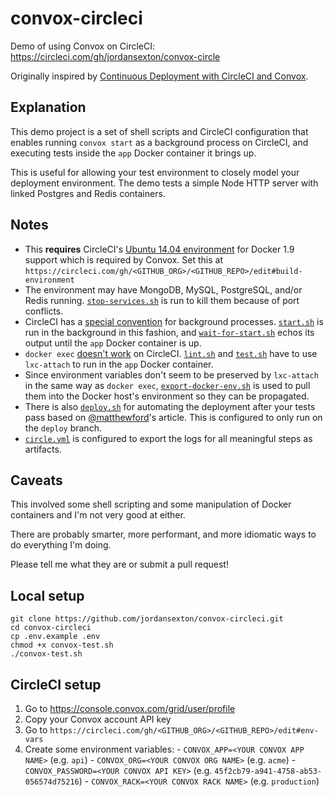# convox-circleci

Demo of using Convox on CircleCI: https://circleci.com/gh/jordansexton/convox-circle

Originally inspired by [Continuous Deployment with CircleCI and Convox](https://medium.com/@matthewcford/continuous-deployment-with-circleci-and-convox-cb24139f1419).

## Explanation

This demo project is a set of shell scripts and CircleCI configuration that enables running `convox start` as a background process on CircleCI, and executing tests inside the `app` Docker container it brings up.

This is useful for allowing your test environment to closely model your deployment environment. The demo tests a simple Node HTTP server with linked Postgres and Redis containers.

## Notes
  - This **requires** CircleCI's [Ubuntu 14.04 environment](https://circleci.com/docs/build-image-trusty/) for Docker 1.9 support which is required by Convox. Set this at `https://circleci.com/gh/<GITHUB_ORG>/<GITHUB_REPO>/edit#build-environment`
  - The environment may have MongoDB, MySQL, PostgreSQL, and/or Redis running. [`stop-services.sh`](circle/stop-services.sh) is run to kill them because of port conflicts.
  - CircleCI has a [special convention](https://circleci.com/docs/background-process/) for background processes. [`start.sh`](circle/start.sh) is run in the background in this fashion, and [`wait-for-start.sh`](circle/wait-for-start.sh) echos its output until the `app` Docker container is up.
  - `docker exec` [doesn't work](https://circleci.com/docs/docker/#docker-exec) on CircleCI. [`lint.sh`](circle/lint.sh) and [`test.sh`](circle/test.sh) have to use `lxc-attach` to run in the `app` Docker container.
  - Since environment variables don't seem to be preserved by `lxc-attach` in the same way as `docker exec`, [`export-docker-env.sh`](circle/export-docker-env.sh) is used to pull them into the Docker host's environment so they can be propagated.
  - There is also [`deploy.sh`](circle/deploy.sh) for automating the deployment after your tests pass based on [@matthewford](https://github.com/matthewford)'s article. This is configured to only run on the `deploy` branch.
  - [`circle.yml`](circle.yml) is configured to export the logs for all meaningful steps as artifacts.

## Caveats

This involved some shell scripting and some manipulation of Docker containers and I'm not very good at either.

There are probably smarter, more performant, and more idiomatic ways to do everything I'm doing.

Please tell me what they are or submit a pull request!

## Local setup

```shell
git clone https://github.com/jordansexton/convox-circleci.git
cd convox-circleci
cp .env.example .env
chmod +x convox-test.sh
./convox-test.sh
```

## CircleCI setup

  1. Go to https://console.convox.com/grid/user/profile
  1. Copy your Convox account API key
  1. Go to `https://circleci.com/gh/<GITHUB_ORG>/<GITHUB_REPO>/edit#env-vars`
  1. Create some environment variables:
    - `CONVOX_APP=<YOUR CONVOX APP NAME>` (e.g. `api`)
    - `CONVOX_ORG=<YOUR CONVOX ORG NAME>` (e.g. `acme`)
    - `CONVOX_PASSWORD=<YOUR CONVOX API KEY>` (e.g. `45f2cb79-a941-4758-ab53-056574d75216`)
    - `CONVOX_RACK=<YOUR CONVOX RACK NAME>` (e.g. `production`)

